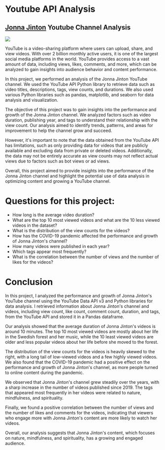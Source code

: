 # Youtube API Analysis

## [Jonna Jinton](https://www.youtube.com/channel/UCAk3t7WHs2zjsZpopox8Taw) Youtube Channel Analysis

![](https://www.google.com/url?sa=i&url=https%3A%2F%2Felfsight.com%2Fblog%2F2016%2F12%2Fhow-to-get-youtube-api-key-tutorial%2F&psig=AOvVaw3Z8Y6AShddB10m2ylYnJfv&ust=1678253047713000&source=images&cd=vfe&ved=0CBAQjRxqFwoTCMiG3_eJyf0CFQAAAAAdAAAAABAE)

YouTube is a video-sharing platform where users can upload, share, and view videos. With over 2 billion monthly active users, it is one of the largest social media platforms in the world. YouTube provides access to a vast amount of data, including views, likes, comments, and more, which can be analyzed to gain insights into audience behavior and content performance.

In this project, we performed an analysis of the Jonna Jinton YouTube channel. We used the YouTube API Python library to retrieve data such as video titles, descriptions, tags, view counts, and durations. We also used various Python libraries such as pandas, matplotlib, and seaborn for data analysis and visualization.

The objective of this project was to gain insights into the performance and growth of the Jonna Jinton channel. We analyzed factors such as video duration, publishing year, and tags to understand their relationship with the view count. Our analysis aimed to identify trends, patterns, and areas for improvement to help the channel grow and succeed.

However, it's important to note that the data obtained from the YouTube API has limitations, such as only providing data for videos that are publicly available and excluding data from private or deleted videos. Additionally, the data may not be entirely accurate as view counts may not reflect actual views due to factors such as bot views or ad views.

Overall, this project aimed to provide insights into the performance of the Jonna Jinton channel and highlight the potential use of data analysis in optimizing content and growing a YouTube channel.

# Questions for this project:

- How long is the average video duration?
- What are the top 10 most viewed videos and what are the 10 less viewed videos in the dataset?
- What is the distribution of the view counts for the videos?
- How has the COVID-19 pandemic affected the performance and growth of Jonna Jinton's channel?
- How many videos were published in each year?
- Which tags appear most frequently?
- What is the correlation between the number of views and the number of likes for the videos?

# Conclusion
In this project, I analyzed the performance and growth of Jonna Jinton's YouTube channel using the YouTube Data API v3 and Python libraries for data analysis. I retrieved information about Jonna Jinton's channel and videos, including view count, like count, comment count, duration, and tags, from the YouTube API and stored it in a Pandas dataframe.

Our analysis showed that the average duration of Jonna Jinton's videos is around 10 minutes. The top 10 most viewed videos are mostly about her life in the Swedish forest and her music, while the 10 least viewed videos are older and less popular videos about her life before she moved to the forest.

The distribution of the view counts for the videos is heavily skewed to the right, with a long tail of low-viewed videos and a few highly viewed videos. We also found that the COVID-19 pandemic had a positive effect on the performance and growth of Jonna Jinton's channel, as more people turned to online content during the pandemic.

We observed that Jonna Jinton's channel grew steadily over the years, with a sharp increase in the number of videos published since 2019. The tags that appeared most frequently in her videos were related to nature, mindfulness, and spirituality.

Finally, we found a positive correlation between the number of views and the number of likes and comments for the videos, indicating that viewers who engage more with Jonna Jinton's content are more likely to watch her videos.

Overall, our analysis suggests that Jonna Jinton's content, which focuses on nature, mindfulness, and spirituality, has a growing and engaged audience.
